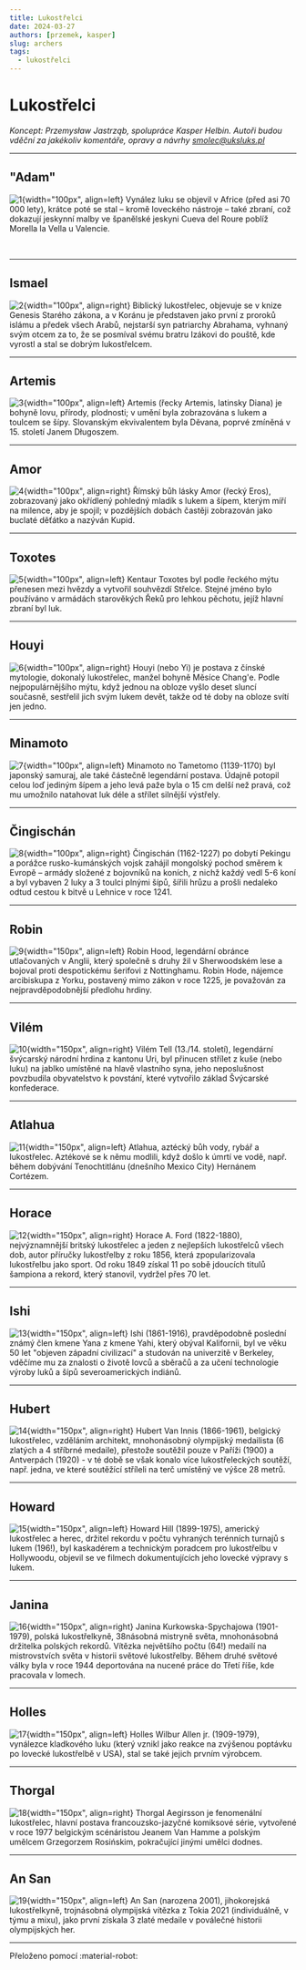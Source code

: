 ```yaml
---
title: Lukostřelci
date: 2024-03-27
authors: [przemek, kasper]
slug: archers
tags:
  - lukostřelci
---
```


# Lukostřelci

*Koncept: Przemysław Jastrząb, spolupráce Kasper Helbin.*
*Autoři budou vděční za jakékoliv komentáře, opravy a návrhy [smolec@uksluks.pl](mailto:smolec@uksluks.pl)*

---

## "Adam"

![1](assets/placeholder.png){width="100px", align=left}
Vynález luku se objevil v Africe (před asi 70 000 lety), krátce poté se stal – 
kromě loveckého nástroje – také zbraní, což dokazují jeskynní malby ve španělské jeskyni Cueva del Roure poblíž Morella la Vella u Valencie.

<br>

---

## Ismael

![2](assets/placeholder.png){width="100px", align=right}
Biblický lukostřelec, objevuje se v knize Genesis Starého zákona, a v Koránu je
představen jako první z proroků islámu a předek všech Arabů,
nejstarší syn patriarchy Abrahama, vyhnaný svým otcem za to, že se posmíval svému bratru Izákovi do
pouště, kde vyrostl a stal se dobrým lukostřelcem.

---

## Artemis

![3](assets/placeholder.png){width="100px", align=left}
Artemis (řecky Artemis, latinsky Diana) je bohyně lovu, přírody, plodnosti; v umění
byla zobrazována s lukem a toulcem se šípy. Slovanským ekvivalentem
byla Děvana, poprvé zmíněná v 15. století Janem Długoszem.

---

## Amor

![4](assets/placeholder.png){width="100px", align=right}
Římský bůh lásky Amor (řecký Eros), zobrazovaný jako okřídlený pohledný
mladík s lukem a šípem, kterým míří na milence, aby je spojil; v
pozdějších dobách častěji zobrazován jako buclaté děťátko a nazýván
Kupid.

---

## Toxotes

![5](assets/placeholder.png){width="100px", align=left}
Kentaur Toxotes byl podle řeckého mýtu přenesen mezi hvězdy a vytvořil
souhvězdí Střelce. Stejné jméno bylo používáno v armádách starověkých Řeků
pro lehkou pěchotu, jejíž hlavní zbraní byl luk.

---

## Houyi

![6](assets/placeholder.png){width="100px", align=right}
Houyi (nebo Yi) je postava z čínské mytologie, dokonalý lukostřelec, manžel bohyně Měsíce
Chang'e. Podle nejpopulárnějšího mýtu, když jednou na obloze vyšlo deset sluncí
současně, sestřelil jich svým lukem devět, takže od té doby na
obloze svítí jen jedno.

---

## Minamoto

![7](assets/placeholder.png){width="100px", align=left}
Minamoto no Tametomo (1139-1170) byl japonský samuraj, ale také částečně
legendární postava. Údajně potopil celou loď jediným šípem a jeho levá paže byla
o 15 cm delší než pravá, což mu umožnilo natahovat luk déle a střílet
silnější výstřely.

---

## Čingischán

![8](assets/placeholder.png){width="100px", align=right}
Čingischán (1162-1227) po dobytí Pekingu a porážce rusko-kumánských vojsk
zahájil mongolský pochod směrem k Evropě – armády složené z bojovníků na koních, z nichž každý
vedl 5-6 koní a byl vybaven 2 luky a 3 toulci plnými šípů,
šířili hrůzu a prošli nedaleko odtud cestou k bitvě u Lehnice v roce 1241.

---

## Robin

![9](assets/placeholder.png){width="150px", align=left}
Robin Hood, legendární obránce utlačovaných v Anglii, který společně s druhy
žil v Sherwoodském lese a bojoval proti despotickému šerifovi z
Nottinghamu. Robin Hode, nájemce arcibiskupa z Yorku, postavený mimo zákon v roce 1225,
je považován za nejpravděpodobnější předlohu hrdiny.

---

## Vilém

![10](assets/placeholder.png){width="150px", align=right}
Vilém Tell (13./14. století), legendární švýcarský národní hrdina z kantonu Uri,
byl přinucen střílet z kuše (nebo luku) na jablko umístěné na hlavě
vlastního syna, jeho neposlušnost povzbudila obyvatelstvo k povstání, které vytvořilo
základ Švýcarské konfederace.

---

## Atlahua

![11](assets/placeholder.png){width="150px", align=left}
Atlahua, aztécký bůh vody, rybář a lukostřelec. Aztékové se k němu modlili, když
došlo k úmrtí ve vodě, např. během dobývání Tenochtitlánu (dnešního Mexico City)
Hernánem Cortézem.

---

## Horace

![12](assets/placeholder.png){width="150px", align=right}
Horace A. Ford (1822-1880), nejvýznamnější britský lukostřelec a jeden z nejlepších
lukostřelců všech dob, autor příručky lukostřelby z roku 1856, která
zpopularizovala lukostřelbu jako sport. Od roku 1849 získal 11 po sobě jdoucích
titulů šampiona a rekord, který stanovil, vydržel přes 70 let.

---

## Ishi

![13](assets/placeholder.png){width="150px", align=left}
Ishi (1861-1916), pravděpodobně poslední známý člen kmene Yana z kmene Yahi,
který obýval Kalifornii, byl ve věku 50 let "objeven západní civilizací"
a studován na univerzitě v Berkeley, vděčíme mu za znalosti o životě
lovců a sběračů a za učení technologie výroby luků a šípů severoamerických indiánů.

---

## Hubert

![14](assets/placeholder.png){width="150px", align=right}
Hubert Van Innis (1866-1961), belgický lukostřelec, vzděláním architekt, mnohonásobný
olympijský medailista (6 zlatých a 4 stříbrné medaile), přestože soutěžil pouze v Paříži
(1900) a Antverpách (1920) - v té době se však konalo více lukostřeleckých soutěží,
např. jedna, ve které soutěžící stříleli na terč umístěný ve výšce 28 metrů.

---

## Howard

![15](assets/placeholder.png){width="150px", align=left}
Howard Hill (1899-1975), americký lukostřelec a herec, držitel rekordu v počtu
vyhraných terénních turnajů s lukem (196!), byl kaskadérem a
technickým poradcem pro lukostřelbu v Hollywoodu, objevil se ve filmech dokumentujících jeho
lovecké výpravy s lukem.

---

## Janina

![16](assets/placeholder.png){width="150px", align=right}
Janina Kurkowska-Spychajowa (1901-1979), polská lukostřelkyně, 38násobná mistryně
světa, mnohonásobná držitelka polských rekordů. Vítězka největšího počtu (64!) medailí na
mistrovstvích světa v historii světové lukostřelby. Během druhé světové války byla v
roce 1944 deportována na nucené práce do Třetí říše, kde pracovala v
lomech.

---

## Holles

![17](assets/placeholder.png){width="150px", align=left}
Holles Wilbur Allen jr. (1909-1979), vynálezce kladkového luku (který vznikl jako
reakce na zvýšenou poptávku po lovecké lukostřelbě v USA),
stal se také jejich prvním výrobcem.

---

## Thorgal

![18](assets/placeholder.png){width="150px", align=right}
Thorgal Aegirsson je fenomenální lukostřelec, hlavní postava
francouzsko-jazyčné komiksové série, vytvořené v roce 1977 belgickým
scénáristou Jeanem Van Hamme a polským umělcem Grzegorzem Rosińskim,
pokračující jinými umělci dodnes.

---

## An San

![19](assets/placeholder.png){width="150px", align=left}
An San (narozena 2001), jihokorejská lukostřelkyně, trojnásobná olympijská vítězka z
Tokia 2021 (individuálně, v týmu a mixu), jako první získala 3 zlaté
medaile v poválečné historii olympijských her.

---

Přeloženo pomocí :material-robot:
